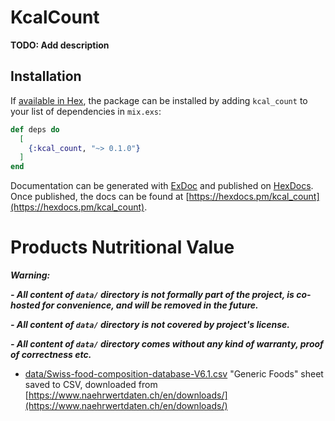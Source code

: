 # KcalCount

**TODO: Add description**

## Installation

If [available in Hex](https://hex.pm/docs/publish), the package can be installed
by adding `kcal_count` to your list of dependencies in `mix.exs`:

```elixir
def deps do
  [
    {:kcal_count, "~> 0.1.0"}
  ]
end
```

Documentation can be generated with [ExDoc](https://github.com/elixir-lang/ex_doc)
and published on [HexDocs](https://hexdocs.pm). Once published, the docs can
be found at [https://hexdocs.pm/kcal_count](https://hexdocs.pm/kcal_count).


# Products Nutritional Value


***Warning:***

***- All content of `data/` directory is not formally part of the project, is co-hosted for convenience, and will be removed in the future.***

***- All content of `data/` directory is not covered by project's license.***

***- All content of `data/` directory comes without any kind of warranty, proof of correctness etc.***

* [data/Swiss-food-composition-database-V6.1.csv](data/Swiss-food-composition-database-V6.1.csv) "Generic Foods" sheet saved to CSV, downloaded from [https://www.naehrwertdaten.ch/en/downloads/](https://www.naehrwertdaten.ch/en/downloads/)

